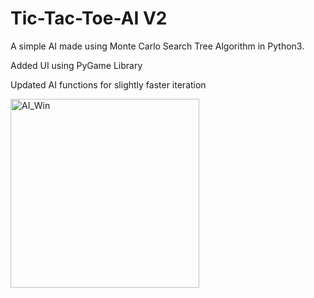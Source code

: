 # Tic-Tac-Toe-AI V2

A simple AI made using Monte Carlo Search Tree Algorithm in Python3. 

Added UI using PyGame Library 

Updated AI functions for slightly faster iteration 


<img width="302" alt="AI_Win" src="https://github.com/NitishGupta2306/Tic-Tac-Toe-AI/assets/76141111/b74a1055-7dd4-42d1-a36a-b753211828e8">
